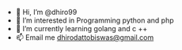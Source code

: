 - 👋 Hi, I’m @dhiro99
- 👀 I’m interested in Programming python and php
- 🌱 I’m currently learning golang and c ++
- 📫 Email me dhirodattobiswas@gmail.com

<!---
dhiro99/dhiro99 is a ✨ special ✨ repository because its `README.md` (this file) appears on your GitHub profile.
You can click the Preview link to take a look at your changes.
--->
